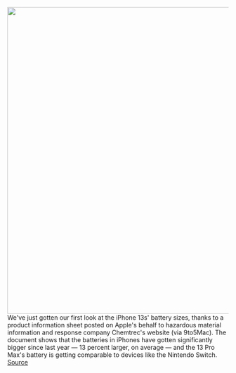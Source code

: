 <img src='https://cdn.vox-cdn.com/thumbor/jsQfUp8m32WKtoNnbuxlZ-XNvDk=/330x314:2542x1596/1200x800/filters:focal(1165x754:1625x1214)/cdn.vox-cdn.com/uploads/chorus_image/image/69872866/Screen_Shot_2021_09_16_at_5.35.32_PM.0.png' width='700px' /><br/>
We've just gotten our first look at the iPhone 13s' battery sizes, thanks to a product information sheet posted on Apple's behalf to hazardous material information and response company Chemtrec's website (via 9to5Mac). The document shows that the batteries in iPhones have gotten significantly bigger since last year — 13 percent larger, on average — and the 13 Pro Max's battery is getting comparable to devices like the Nintendo Switch.
<a href='https://www.theverge.com/2021/9/17/22678607/iphone-13-reported-battery-sizes-increase-laptop-comparison'> Source <a/>